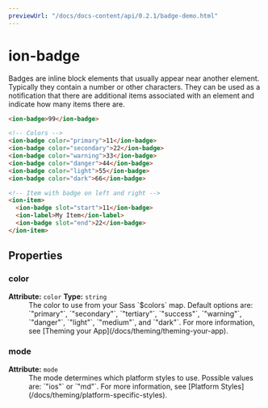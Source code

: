 ```yaml
---
previewUrl: "/docs/docs-content/api/0.2.1/badge-demo.html"
---
```

# ion-badge

Badges are inline block elements that usually appear near another element. Typically they contain a number or other characters. They can be used as a notification that there are additional items associated with an element and indicate how many items there are.

```html
<ion-badge>99</ion-badge>

<!-- Colors -->
<ion-badge color="primary">11</ion-badge>
<ion-badge color="secondary">22</ion-badge>
<ion-badge color="warning">33</ion-badge>
<ion-badge color="danger">44</ion-badge>
<ion-badge color="light">55</ion-badge>
<ion-badge color="dark">66</ion-badge>

<!-- Item with badge on left and right -->
<ion-item>
  <ion-badge slot="start">11</ion-badge>
  <ion-label>My Item</ion-label>
  <ion-badge slot="end">22</ion-badge>
</ion-item>
```


<h2>Properties</h2> 

<dl>
<dt>
<h3>color</h3> 
<strong>Attribute:</strong>  <code>color</code>
<strong>Type:</strong> <code>string</code>
</dt>
<dd>The color to use from your Sass `$colors` map.
Default options are: `"primary"`, `"secondary"`, `"tertiary"`, `"success"`, `"warning"`, `"danger"`, `"light"`, `"medium"`, and `"dark"`.
For more information, see [Theming your App](/docs/theming/theming-your-app).</dd>

<dt>
<h3>mode</h3> 
<strong>Attribute:</strong>  <code>mode</code>
</dt>
<dd>The mode determines which platform styles to use.
Possible values are: `"ios"` or `"md"`.
For more information, see [Platform Styles](/docs/theming/platform-specific-styles).</dd>

</dl>


